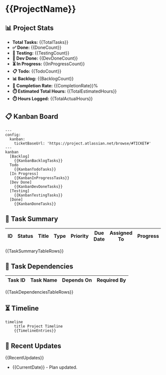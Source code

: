 # {{ProjectName}}

## 📊 Project Stats
- **Total Tasks:** {{TotalTasks}}
- **✅ Done:** {{DoneCount}}
- **🧪 Testing:** {{TestingCount}}
- **🔄 Dev Done:** {{DevDoneCount}}
- **⏳ In Progress:** {{InProgressCount}}
- **📋 Todo:** {{TodoCount}}
- **📊 Backlog:** {{BacklogCount}}
- **🎯 Completion Rate:** {{CompletionRate}}%
- **⏱️ Estimated Total Hours:** {{TotalEstimatedHours}}
- **⏱️ Hours Logged:** {{TotalActualHours}}

## 📋 Kanban Board
```mermaid
---
config:
  kanban:
    ticketBaseUrl: 'https://project.atlassian.net/browse/#TICKET#'
---
kanban
  [Backlog]
    {{KanbanBacklogTasks}}
  Todo
    {{KanbanTodoTasks}}
  [In Progress]
    {{KanbanInProgressTasks}}
  [Dev Done]
    {{KanbanDevDoneTasks}}
  [Testing]
    {{KanbanTestingTasks}}
  [Done]
    {{KanbanDoneTasks}}
```

## 📝 Task Summary
| ID | Status | Title | Type | Priority | Due Date | Assigned To | Progress |
|----|--------|-------|------|----------|----------|-------------|----------|
{{TaskSummaryTableRows}}

## 🔗 Task Dependencies
| Task ID | Task Name | Depends On | Required By |
|---------|-----------|------------|-------------|
{{TaskDependenciesTableRows}}

## ⏳ Timeline
```mermaid
timeline
    title Project Timeline
    {{TimelineEntries}}
```

## 🔄 Recent Updates
{{RecentUpdates}}
- {{CurrentDate}} - Plan updated.

